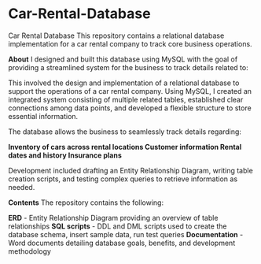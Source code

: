 # Car-Rental-Database

Car Rental Database
This repository contains a relational database implementation for a car rental company to track core business operations.

**About**
I designed and built this database using MySQL with the goal of providing a streamlined system for the business to track details related to:

This involved the design and implementation of a relational database to support the operations of a car rental company. Using MySQL, I created an integrated system consisting of multiple related tables, established clear connections among data points, and developed a flexible structure to store essential information.

The database allows the business to seamlessly track details regarding:

**Inventory of cars across rental locations
Customer information
Rental dates and history
Insurance plans**

Development included drafting an Entity Relationship Diagram, writing table creation scripts, and testing complex queries to retrieve information as needed.

**Contents**
The repository contains the following:

**ERD** - Entity Relationship Diagram providing an overview of table relationships
**SQL scripts** - DDL and DML scripts used to create the database schema, insert sample data, run test queries
**Documentation** - Word documents detailing database goals, benefits, and development methodology
